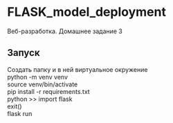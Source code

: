 # FLASK_model_deployment
Веб-разработка. Домашнее задание 3  
## Запуск
Создать папку и в ней виртуальное окружение  
python -m venv venv  
source venv/bin/activate  
pip install -r requirements.txt  
python >> import flask  
exit()  
flask run  
